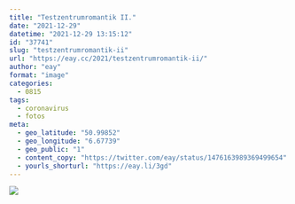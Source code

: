 ```yaml
---
title: "Testzentrumromantik II."
date: "2021-12-29"
datetime: "2021-12-29 13:15:12"
id: "37741"
slug: "testzentrumromantik-ii"
url: "https://eay.cc/2021/testzentrumromantik-ii/"
author: "eay"
format: "image"
categories:
  - 0815
tags:
  - coronavirus
  - fotos
meta:
  - geo_latitude: "50.99852"
  - geo_longitude: "6.67739"
  - geo_public: "1"
  - content_copy: "https://twitter.com/eay/status/1476163989369499654"
  - yourls_shorturl: "https://eay.li/3gd"
---
```


![](https://eay.cc/uploads/2021/testzentrumromantik-2.jpg)
